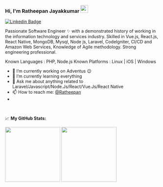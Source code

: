### Hi, I'm Ratheepan Jayakkumar  <img src="https://media.giphy.com/media/hvRJCLFzcasrR4ia7z/giphy.gif" width="25px">

[![Linkedin Badge](https://img.shields.io/badge/-LinkedIn-0e76a8?style=flat-square&logo=Linkedin&logoColor=white)](https://www.linkedin.com/in/ratheeps)


Passionate Software Engineer ✨ with a demonstrated history of working in the information technology and services industry. Skilled in Vue.js, React.js, React Native, MongoDB, Mysql, Node js, Laravel, CodeIgniter, CI/CD and Amazon Web Services, Knowledge of Agile methodology. Strong engineering professional.

Known Languages : PHP, Node.js
Known Platforms : Linux | iOS | Windows

- 🔭 I’m currently working on Adventus :wink: 
- 🌱 I’m currently learning everything
- 💬 Ask me about anything related to Laravel/Javascript/Node.Js/React/Vue.Js/React Native
- 📫 How to reach me: [@Ratheepan](https://www.linkedin.com/in/ratheeps)
- 
</br>


📈 **My GitHub Stats:**

<p>
  <img height="180em" src="https://github-readme-stats.vercel.app/api?username=ratheeps&show_icons=true&hide_border=true&&count_private=true&include_all_commits=true" />
  <img height="180em" src="https://github-readme-stats.vercel.app/api/top-langs/?username=ratheeps&exclude_repo=KNN-Image-Classification&show_icons=true&hide_border=true&layout=compact&langs_count=8"/>
</p>



<!-- 📕 Latest Blog Posts -->
<!-- BLOG-POST-LIST:START -->
<!-- BLOG-POST-LIST:END -->
